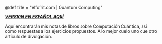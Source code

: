 @def title = "elfofrit.com | Quantum Computing"

[**_VERSIÓN EN ESPAÑOL AQUÍ_**](/QuantumComputing/)

Aquí encontrarán mis notas de libros sobre Computación Cuántica, así como respuestas a los ejercicios propuestos. A lo mejor cuelo uno que otro artículo de divulgación.